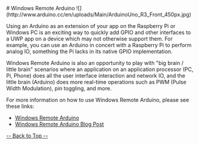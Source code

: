<a name="HOLTop" />
# Windows Remote Arduino
![](http://www.arduino.cc/en/uploads/Main/ArduinoUno_R3_Front_450px.jpg)

Using an Arduino as an extension of your app on the Raspberry Pi or Windows PC is an exciting way to quickly add GPIO and other interfaces to a UWP app on a device which may not otherwise support them. For example, you can use an Arduino in concert with a Raspberry Pi to perform analog IO, something the Pi lacks in its native GPIO implementation.

Windows Remote Arduino is also an opportunity to play with "big brain / little brain" scenarios where an application on an application processor (PC, Pi, Phone) does all the user interface interaction and network IO, and the little brain (Arduino) does more real-time operations such as PWM (Pulse Width Modulation), pin toggling, and more.

For more information on how to use Windows Remote Arduino, please see these links:

  * [Windows Remote Arduino](http://ms-iot.github.io/content/en-US/win10/WRALanding.htm)
  * [Windows Remote Arduino Blog Post](http://blogs.windows.com/buildingapps/2016/02/04/what-is-windows-remote-arduino-and-what-can-it-do/)

<a href="#HOLTop"> -- Back to Top -- </a>
